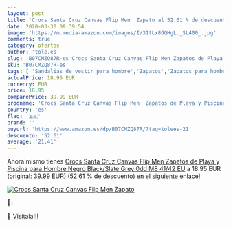 ```yaml
---
layout: post
title: 'Crocs Santa Cruz Canvas Flip Men  Zapato al 52.61 % de descuento'
date: 2020-03-30 09:39:54
image: 'https://m.media-amazon.com/images/I/31tLx8GQHgL._SL400_.jpg'
comments: true
category: ofertas
author: 'tole.es'
slug: 'B07CMZQ87R-es Crocs Santa Cruz Canvas Flip Men Zapatos de Playa y...'
sku: 'B07CMZQ87R-es'
tags: [ 'Sandalias de vestir para hombre','Zapatos','Zapatos para hombre','Zapatos y complementos','zapatos', ]
actualPrice: 18.95 EUR
currency: EUR
price: 18.95
comparePrice: 39.99 EUR
prodname: 'Crocs Santa Cruz Canvas Flip Men  Zapatos de Playa y Piscina para Hombre  Negro  Black/Slate Grey 0dd   M8  41/42 EU'
country: 'es'
flag: '🇪🇸'
brand: ''
buyurl: 'https://www.amazon.es/dp/B07CMZQ87R/?tag=tolees-21'
descuento: '52.61'
average: '21.41'
---
```


Ahora mismo tienes [Crocs Santa Cruz Canvas Flip Men  Zapatos de Playa y Piscina para Hombre  Negro  Black/Slate Grey 0dd   M8  41/42 EU](https://www.amazon.es/dp/B07CMZQ87R/?tag=tolees-21) a 18.95 EUR (original: 39.99 EUR) (52.61 %  de descuento) en el siguiente enlace!

[![Crocs Santa Cruz Canvas Flip Men  Zapato](https://m.media-amazon.com/images/I/31tLx8GQHgL._SL400_.jpg)](https://www.amazon.es/dp/B07CMZQ87R/?tag=tolees-21)

🔎:


[🛒 Visítala!!!](https://www.amazon.es/dp/B07CMZQ87R/?tag=tolees-21)
